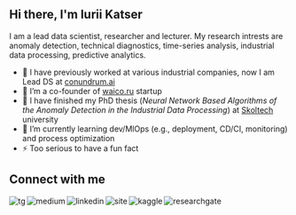 ## Hi there, I'm Iurii Katser
I am a lead data scientist, researcher and lecturer. My research intrests are anomaly detection, technical diagnostics, time-series analysis, industrial data processing, predictive analytics.

- 🔩 I have previously worked at various industrial companies, now I am Lead DS at [conundrum.ai](https://conundrum.ai)
- 🚀 I’m a co-founder of [waico.ru](https://waico.ru) startup
- 🔭 I have finished my PhD thesis (*Neural Network Based Algorithms of the Anomaly Detection in the Industrial Data Processing*) at [Skoltech](https://www.skoltech.ru) university
- 🌱 I’m currently learning dev/MlOps (e.g., deployment, CD/CI, monitoring) and process optimization
- ⚡ Too serious to have a fun fact

## Connect with me

[<img align="left" alt="tg" src="https://img.shields.io/badge/Telegram-2CA5E0?style=for-the-badge&logo=telegram&logoColor=white" />](https://t.me/DataKatser)
[<img align="left" alt="medium" src="https://img.shields.io/badge/medium-%2312100E.svg?&style=for-the-badge&logo=medium&logoColor=white" />](https://medium.com/@katser)
[<img align="left" alt="linkedin" src="https://img.shields.io/badge/LinkedIn-0077B5?style=for-the-badge&logo=linkedin&logoColor=white" />](https://www.linkedin.com/in/katser)
[<img align="left" alt="site" src="https://img.shields.io/badge/website-000000?style=for-the-badge&logo=About.me&logoColor=white" />](https://ykatser.github.io)
[<img align="left" alt="kaggle" src="https://img.shields.io/badge/Kaggle-20BEFF?style=for-the-badge&logo=Kaggle&logoColor=white" />](https://www.kaggle.com/yuriykatser)
[<img align="left" alt="researchgate" src="https://img.shields.io/badge/Research_Gate-00CCBB.svg?&style=for-the-badge&logo=ResearchGate&logoColor=white" />](https://www.researchgate.net/profile/Iurii-Katser)
